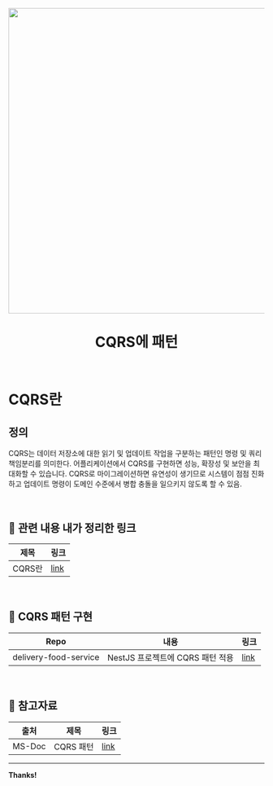 <h1 align="center">
  <br>
  <img src="https://learn.microsoft.com/ko-kr/azure/architecture/patterns/_images/command-and-query-responsibility-segregation-cqrs-basic.png"  width=600"></a>
  <br>
  <br>
    CQRS에 패턴
  <br>
  <br>
</h1>



# CQRS란

## 정의

CQRS는 데이터 저장소에 대한 읽기 및 업데이트 작업을 구분하는 패턴인 명령 및 쿼리 책임분리를 의미한다.
어플리케이션에서 CQRS를 구현하면 성능, 확장성 및 보안을 최대화할 수 있습니다.
CQRS로 마이그레이션하면 유연성이 생기므로 시스템이 점점 진화하고 업데이트 명령이 도메인 수준에서 병합 충돌을 일으키지 않도록 할 수 있음.


<br/>

## :link: 관련 내용 내가 정리한 링크
| 제목 | 링크 | 
| ------ | ------ |
| CQRS란 | [link][내블로그1] |

<br/>

## :rainbow: CQRS 패턴 구현
| Repo | 내용 | 링크 | 
| ------ | ------ | ------ |
| delivery-food-service | NestJS 프로젝트에 CQRS 패턴 적용 | [link][타입스크립트프로젝트1] |
                                                                         
<br/>

## :link: 참고자료
                                                                         
| 출처 | 제목 | 링크 | 
| ------ | ------ | ------ |
| MS-Doc | CQRS 패턴 | [link][CQRS_MSDOC] |
                                                                         
---
**Thanks!**

[//]: # (These are reference links used in the body of this note and get stripped out when the markdown processor does its job. There is no need to format nicely because it shouldn't be seen. Thanks SO - http://stackoverflow.com/questions/4823468/store-comments-in-markdown-syntax)
   [CQRS_MSDOC]: <https://www.mongodb.com/>
   [내블로그1]: <https://medium.com/@tas.com/cqrs%EB%9E%80-%EA%B0%9C%EB%85%90%EC%A0%81%EC%9D%B8-%EB%B6%80%EB%B6%84-%EC%A0%95%EB%A6%AC-d52020f25>
   [타입스크립트프로젝트1]: <https://github.com/t0e8r1r4y/delivery-food-service>
